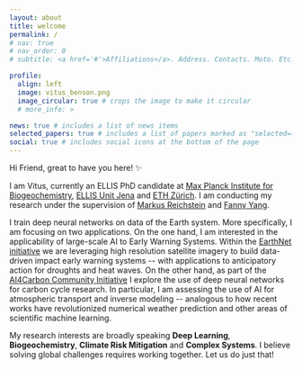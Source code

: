 ```yaml
---
layout: about
title: welcome
permalink: /
# nav: true
# nav_order: 0
# subtitle: <a href='#'>Affiliations</a>. Address. Contacts. Moto. Etc.

profile:
  align: left
  image: vitus_benson.png
  image_circular: true # crops the image to make it circular
  # more_info: >

news: true # includes a list of news items
selected_papers: true # includes a list of papers marked as "selected={true}"
social: true # includes social icons at the bottom of the page
---
```


Hi Friend, great to have you here! :sparkles:

I am Vitus, currently an ELLIS PhD candidate at [Max Planck Institute for Biogeochemistry](https://www.bgc-jena.mpg.de/), [ELLIS Unit Jena](https://www.ellis-jena.ai/) and [ETH Zürich](https://sml.inf.ethz.ch/). I am conducting my research under the supervision of [Markus Reichstein](https://www.bgc-jena.mpg.de/en/reichstein.html) and [Fanny Yang](https://sml.inf.ethz.ch/group/fannyy/).

I train deep neural networks on data of the Earth system. More specifically, I am focusing on two applications. On the one hand, I am interested in the applicability of large-scale AI to Early Warning Systems. Within the [EarthNet initiative](https://www.earthnet.tech) we are leveraging high resolution satellite imagery to build data-driven impact early warning systems -- with applications to anticipatory action for droughts and heat waves. On the other hand, as part of the [AI4Carbon Community Initiative](https://ai4carbon.github.io/) I explore the use of deep neural networks for carbon cycle research. In particular, I am assessing the use of AI for atmospheric transport and inverse modeling -- analogous to how recent works have revolutionized numerical weather prediction and other areas of scientific machine learning.

My research interests are broadly speaking **Deep Learning**, **Biogeochemistry**, **Climate Risk Mitigation** and **Complex Systems**. I believe solving global challenges requires working together. Let us do just that!
